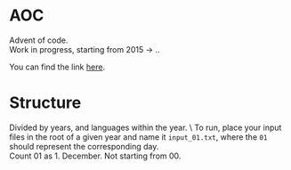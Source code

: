 # AOC
Advent of code. \
Work in progress, starting from 2015 -> ..

You can find the link [here](https://adventofcode.com). 

# Structure
Divided by years, and languages within the year. \ 
To run, place your input files in the root of a given year and name it `input_01.txt`,
where the `01` should represent the corresponding day. \
Count 01 as 1. December. Not starting from 00.

